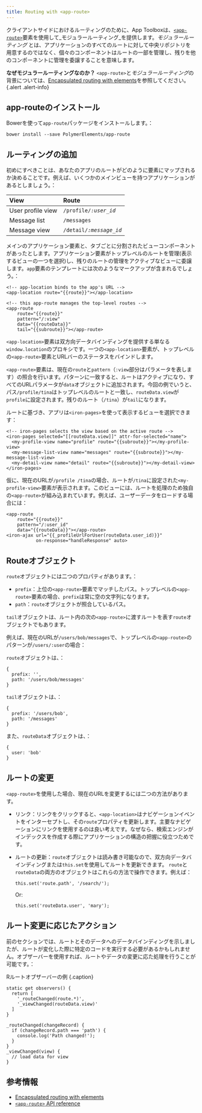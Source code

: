 ```yaml
---
title: Routing with <app-route>
---
```


<!-- toc -->

クライアントサイドにおけるルーティングのために、App Toolboxは、[`<app-route>`](https://www.webcomponents.org/element/PolymerElements/app-route)要素を使用して_モジュラールーティング_を提供します。_モジュラールーティング_ とは、アプリケーションのすべてのルートに対して中央リポジトリを用意するのではなく、個々のコンポーネントはルートの一部を管理し、残りを他のコンポーネントに管理を委譲することを意味します。

**なぜモジュラールーティングなのか？** `<app-route>`と*モジュラールーティング*の背景については、[Encapsulated routing with elements](/blog/routing)を参照してください。
{.alert .alert-info}

## app-routeのインストール

Bowerを使って`app-route`パッケージをインストールします。：

    bower install --save PolymerElements/app-route

## ルーティングの追加

初めにすべきことは、あなたのアプリのルートがどのように要素にマップされるか決めることです。例えば、いくつかのメインビューを持つアプリケーションがあるとしましょう。：

| View | Route |
| :--- | :---- |
| User profile view | <code>/profile/<var>:user_id</var></code> |
| Message list | <code>/messages</code> |
| Message view | <code>/detail/<var>:message_id</var></code> |

メインのアプリケーション要素と、タブごとに分割されたビューコンポーネントがあったとします。アプリケーション要素がトップレベルのルートを管理(表示するビューの一つを選択)し、残りのルートの管理をアクティブなビューに委譲します。`app`要素のテンプレートには次のようなマークアップが含まれるでしょう。：

```
<!-- app-location binds to the app's URL -->
<app-location route="{{route}}"></app-location>

<!-- this app-route manages the top-level routes -->
<app-route
    route="{{route}}"
    pattern="/:view"
    data="{{routeData}}"
    tail="{{subroute}}"></app-route>
```

`<app-location>`要素は双方向データバインディングを提供する単なる`window.location`のプロキシです。一つの`<app-location>`要素が、トップレベルの`<app-route>`要素とURLバーのステータスをバインドします。

`<app-route>`要素は、現在の`route`と`pattern`（`:view`部分はパラメータを表します）の照合を行います。パターンに一致すると、ルートはアクティブになり、すべてのURLパラメータが`data`オブジェクトに追加されます。今回の例でいうと、パス`/profile/tina`はトップレベルのルートと一致し、`routeData.view`が`profile`に設定されます。残りのルート（`/tina`）が`tail`になります。

ルートに基づき、アプリは`<iron-pages>`を使って表示するビューを選択できます：

```
<!-- iron-pages selects the view based on the active route -->
<iron-pages selected="[[routeData.view]]" attr-for-selected="name">
  <my-profile-view name="profile" route="{{subroute}}"></my-profile-view>
  <my-message-list-view name="messages" route="{{subroute}}"></my-message-list-view>
  <my-detail-view name="detail" route="{{subroute}}"></my-detail-view>
</iron-pages>
```

仮に、現在のURLが`/profile /tina`の場合、ルートが`/tina`に設定された`<my-profile-view>`要素が表示されます。このビューには、ルートを処理のため独自の`<app-route>`が組み込まれています。例えば、ユーザーデータをロードする場合には：

```
<app-route
    route="{{route}}"
    pattern="/:user_id"
    data="{{routeData}}"></app-route>
<iron-ajax url="{{_profileUrlForUser(routeData.user_id)}}"
           on-response="handleResponse" auto>
```


## Routeオブジェクト

`route`オブジェクトには二つのプロパティがあります。：

-   `prefix`：上位の`<app-route>`要素でマッチしたパス。トップレベルの`<app-route>`要素の場合、`prefix`は常に空の文字列になります。
-   `path`：`route`オブジェクトが照合しているパス。
 
`tail`オブジェクトは、ルート内の次の`<app-route>`に渡すルートを表す`route`オブジェクトでもあります。

例えば、現在のURLが`/users/bob/messages`で、トップレベルの`<app-route>`のパターンが`/users/:user`の場合：

`route`オブジェクトは、：

    {
      prefix: '',
      path: '/users/bob/messages'
    }

`tail`オブジェクトは、：

    {
      prefix: '/users/bob',
      path: '/messages'
    }

また、`routeData`オブジェクトは、：

    {
      user: 'bob'
    }

## ルートの変更

`<app-route>`を使用した場合、現在のURLを変更するには二つの方法があります。

-   リンク：リンクをクリックすると、`<app-location>`はナビゲーションイベントをインターセプトし、その`route`プロパティを更新します。主要なナビゲーションにリンクを使用するのは良い考えです。なぜなら、検索エンジンがインデックスを作成する際にアプリケーションの構造の把握に役立つためです。

-   ルートの更新：`route`オブジェクトは読み書き可能なので、双方向データバインディングまたは`this.set`を使用してルートを更新できます。 `route`と`routeData`の両方のオブジェクトはこれらの方法で操作できます。例えば：

    `this.set('route.path', '/search/');`

    Or:

    `this.set('routeData.user', 'mary');`

## ルート変更に応じたアクション

前のセクションでは、ルートとそのデータへのデータバインディングを示しましたが、ルートが変化した際に特定のコードを実行する必要があるかもしれません。オブザーバーを使用すれば、ルートやデータの変更に応た処理を行うことが可能です。：

Rルートオブザーバーの例 {.caption}

```
static get observers() {
  return [
    '_routeChanged(route.*)',
    '_viewChanged(routeData.view)'
  ]
}

_routeChanged(changeRecord) {
  if (changeRecord.path === 'path') {
    console.log('Path changed!');
  }
}
_viewChanged(view) {
  // load data for view
}
```

## 参考情報

-   [Encapsulated routing with elements](/blog/routing)
-   [`<app-route>`
    API reference](https://www.webcomponents.org/element/PolymerElements/app-route)
